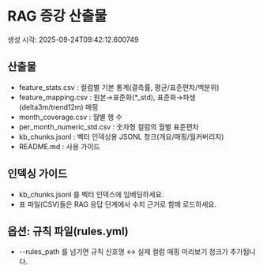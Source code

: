 # RAG 증강 산출물
생성 시각: 2025-09-24T09:42:12.600749

## 산출물
- feature_stats.csv : 컬럼별 기본 통계(결측률, 평균/표준편차/백분위)
- feature_mapping.csv : 원본→표준화(*_std), 표준화→파생(delta3m/trend12m) 매핑
- month_coverage.csv : 월별 행 수
- per_month_numeric_std.csv : 숫자형 컬럼의 월별 표준편차
- kb_chunks.jsonl : 벡터 인덱싱용 JSONL 청크(개요/매핑/월커버리지)
- README.md : 사용 가이드

## 인덱싱 가이드
- kb_chunks.jsonl 를 벡터 인덱스에 임베딩하세요.
- 표 파일(CSV)들은 RAG 응답 단계에서 수치 근거로 함께 로드하세요.

## 옵션: 규칙 파일(rules.yml)
- --rules_path 를 넘기면 규칙 신호명 ↔ 실제 컬럼 매핑 미리보기 청크가 추가됩니다.